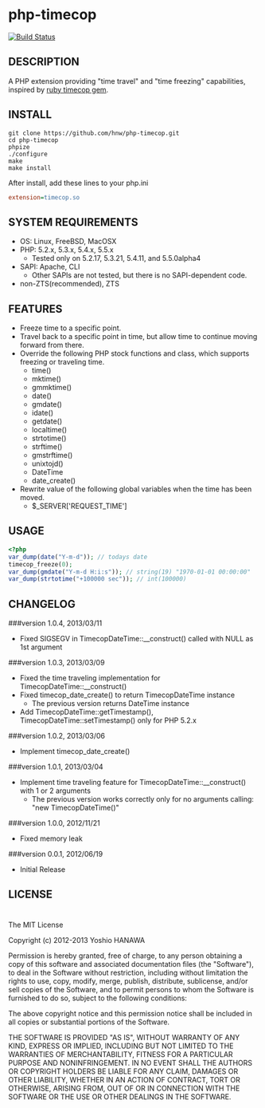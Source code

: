 # php-timecop

[![Build Status](https://travis-ci.org/hnw/php-timecop.png)](https://travis-ci.org/hnw/php-timecop)

## DESCRIPTION

A PHP extension providing "time travel" and "time freezing" capabilities, inspired by [ruby timecop gem](http://github.com/jtrupiano/timecop).

## INSTALL

```
git clone https://github.com/hnw/php-timecop.git
cd php-timecop
phpize
./configure
make
make install
```

After install, add these lines to your php.ini

```ini
extension=timecop.so
```

## SYSTEM REQUIREMENTS

- OS: Linux, FreeBSD, MacOSX
- PHP: 5.2.x, 5.3.x, 5.4.x, 5.5.x
  - Tested only on 5.2.17, 5.3.21, 5.4.11, and 5.5.0alpha4
- SAPI: Apache, CLI
  - Other SAPIs are not tested, but there is no SAPI-dependent code.
- non-ZTS(recommended), ZTS

## FEATURES

- Freeze time to a specific point.
- Travel back to a specific point in time, but allow time to continue moving forward from there.
- Override the following PHP stock functions and class, which supports freezing or traveling time.
  - time()
  - mktime()
  - gmmktime()
  - date()
  - gmdate()
  - idate()
  - getdate()
  - localtime()
  - strtotime()
  - strftime()
  - gmstrftime()
  - unixtojd()
  - DateTime
  - date_create()
- Rewrite value of the following global variables when the time has been moved.
  - $_SERVER['REQUEST_TIME']

## USAGE

```php
<?php
var_dump(date("Y-m-d")); // todays date
timecop_freeze(0);
var_dump(gmdate("Y-m-d H:i:s")); // string(19) "1970-01-01 00:00:00"
var_dump(strtotime("+100000 sec")); // int(100000)
```

## CHANGELOG

###version 1.0.4, 2013/03/11
- Fixed SIGSEGV in TimecopDateTime::__construct() called with NULL as 1st argument

###version 1.0.3, 2013/03/09

- Fixed the time traveling implementation for TimecopDateTime::__construct()
- Fixed timecop_date_create() to return TimecopDateTime instance
  - The previous version returns DateTime instance
- Add TimecopDateTime::getTimestamp(), TimecopDateTime::setTimestamp() only for PHP 5.2.x

###version 1.0.2, 2013/03/06

- Implement timecop_date_create()

###version 1.0.1, 2013/03/04

- Implement time traveling feature for TimecopDateTime::__construct() with 1 or 2 arguments
  - The previous version works correctly only for no arguments calling: "new TimecopDateTime()"

###version 1.0.0, 2012/11/21

- Fixed memory leak

###version 0.0.1, 2012/06/19

- Initial Release

## LICENSE
#
The MIT License

Copyright (c) 2012-2013 Yoshio HANAWA

Permission is hereby granted, free of charge, to any person obtaining a copy of this software and associated documentation files (the "Software"), to deal in the Software without restriction, including without limitation the rights to use, copy, modify, merge, publish, distribute, sublicense, and/or sell copies of the Software, and to permit persons to whom the Software is furnished to do so, subject to the following conditions:

The above copyright notice and this permission notice shall be included in all copies or substantial portions of the Software.

THE SOFTWARE IS PROVIDED "AS IS", WITHOUT WARRANTY OF ANY KIND, EXPRESS OR IMPLIED, INCLUDING BUT NOT LIMITED TO THE WARRANTIES OF MERCHANTABILITY, FITNESS FOR A PARTICULAR PURPOSE AND NONINFRINGEMENT. IN NO EVENT SHALL THE AUTHORS OR COPYRIGHT HOLDERS BE LIABLE FOR ANY CLAIM, DAMAGES OR OTHER LIABILITY, WHETHER IN AN ACTION OF CONTRACT, TORT OR OTHERWISE, ARISING FROM, OUT OF OR IN CONNECTION WITH THE SOFTWARE OR THE USE OR OTHER DEALINGS IN THE SOFTWARE.
